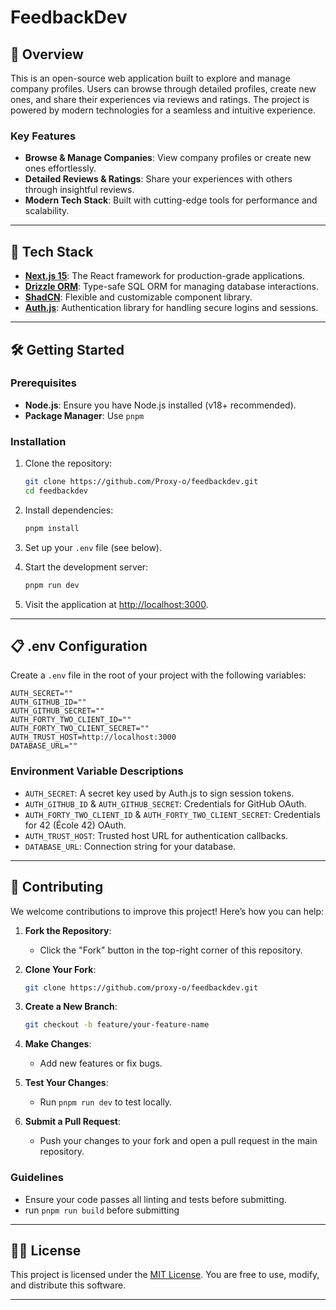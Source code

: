 # FeedbackDev

## 📖 Overview

This is an open-source web application built to explore and manage company profiles. Users can browse through detailed profiles, create new ones, and share their experiences via reviews and ratings. The project is powered by modern technologies for a seamless and intuitive experience.

### Key Features

- **Browse & Manage Companies**: View company profiles or create new ones effortlessly.
- **Detailed Reviews & Ratings**: Share your experiences with others through insightful reviews.
- **Modern Tech Stack**: Built with cutting-edge tools for performance and scalability.

---

## 🚀 Tech Stack

- **[Next.js 15](https://nextjs.org/)**: The React framework for production-grade applications.
- **[Drizzle ORM](https://orm.drizzle.team/)**: Type-safe SQL ORM for managing database interactions.
- **[ShadCN](https://shadcn.dev/)**: Flexible and customizable component library.
- **[Auth.js](https://authjs.dev/)**: Authentication library for handling secure logins and sessions.

---

## 🛠️ Getting Started

### Prerequisites

- **Node.js**: Ensure you have Node.js installed (v18+ recommended).
- **Package Manager**: Use `pnpm`

### Installation

1. Clone the repository:

   ```bash
   git clone https://github.com/Proxy-o/feedbackdev.git
   cd feedbackdev
   ```

2. Install dependencies:

   ```bash
   pnpm install

   ```

3. Set up your `.env` file (see below).

4. Start the development server:

   ```bash
   pnpm run dev

   ```

5. Visit the application at [http://localhost:3000](http://localhost:3000).

---

## 📋 .env Configuration

Create a `.env` file in the root of your project with the following variables:

```plaintext
AUTH_SECRET=""
AUTH_GITHUB_ID=""
AUTH_GITHUB_SECRET=""
AUTH_FORTY_TWO_CLIENT_ID=""
AUTH_FORTY_TWO_CLIENT_SECRET=""
AUTH_TRUST_HOST=http://localhost:3000
DATABASE_URL=""
```

### Environment Variable Descriptions

- `AUTH_SECRET`: A secret key used by Auth.js to sign session tokens.
- `AUTH_GITHUB_ID` & `AUTH_GITHUB_SECRET`: Credentials for GitHub OAuth.
- `AUTH_FORTY_TWO_CLIENT_ID` & `AUTH_FORTY_TWO_CLIENT_SECRET`: Credentials for 42 (École 42) OAuth.
- `AUTH_TRUST_HOST`: Trusted host URL for authentication callbacks.
- `DATABASE_URL`: Connection string for your database.

---

## 🤝 Contributing

We welcome contributions to improve this project! Here’s how you can help:

1. **Fork the Repository**:

   - Click the "Fork" button in the top-right corner of this repository.

2. **Clone Your Fork**:

   ```bash
   git clone https://github.com/proxy-o/feedbackdev.git
   ```

3. **Create a New Branch**:

   ```bash
   git checkout -b feature/your-feature-name
   ```

4. **Make Changes**:

   - Add new features or fix bugs.

5. **Test Your Changes**:

   - Run `pnpm run dev` to test locally.

6. **Submit a Pull Request**:
   - Push your changes to your fork and open a pull request in the main repository.

### Guidelines

- Ensure your code passes all linting and tests before submitting.
- run `pnpm run build` before submitting

---

## 🧑‍💻 License

This project is licensed under the [MIT License](LICENSE). You are free to use, modify, and distribute this software.

---
